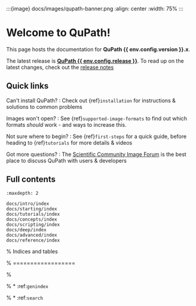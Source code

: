 :::{image} docs/images/qupath-banner.png
:align: center
:width: 75%
:::

# Welcome to QuPath!

This page hosts the documentation for **QuPath {{ env.config.version }}.x**.

The latest release is [**QuPath {{ env.config.release }}**](https://github.com/qupath/qupath/releases).
To read up on the latest changes, check out the [release notes](https://github.com/qupath/qupath/blob/main/CHANGELOG.md)

## Quick links

Can't install QuPath?
: Check out {ref}`installation` for instructions & solutions to common problems

Images won't open?
: See {ref}`supported-image-formats` to find out which formats *should* work - and ways to increase this.

Not sure where to begin?
: See {ref}`first-steps` for a quick guide, before heading to {ref}`tutorials` for more details & videos

Got more questions?
: The [Scientific Community Image Forum](https://forum.image.sc/tag/qupath) is the best place to discuss QuPath with users & developers


## Full contents

```{toctree}
:maxdepth: 2

docs/intro/index
docs/starting/index
docs/tutorials/index
docs/concepts/index
docs/scripting/index
docs/deep/index
docs/advanced/index
docs/reference/index
```

% Indices and tables

% ==================

%

% * :ref:`genindex`

% * :ref:`search`
